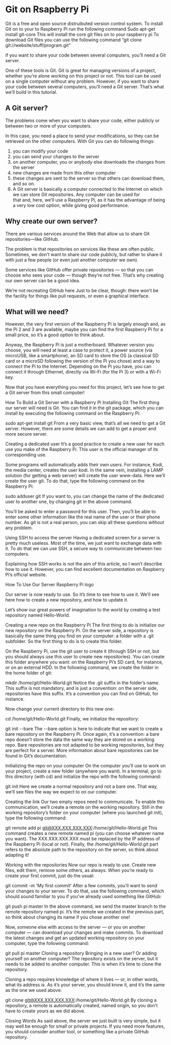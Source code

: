 # Git on Rsapberry Pi

Git is a free and open source distruibuted version control system.
To install Git on to your to Raspberry Pi run the following command
Sudo apt-get install git-core
This will install the core git files on to your raspberry pi
To download Git files you can use the following command
“git clone git://website/stuff/program.git”

if you want to share your code between several computers, you’ll need a Git server.



One of these tools is Git. Git is great for managing versions of a project, whether you’re alone working on this project or not. 
This tool can be used on a single computer without any problem. However, if you want to share your code between several computers,
you’ll need a Git server. That’s what we’ll build in this tutorial.

## A Git server?

The problems come when you want to share your code, either publicly or between two or more of your computers.  

In this case, you need a place to send your modifications, so they can be retrieved on the other computers. With Git you can do following 
things:  

1. you can modify your code
2. you can send your changes to the server
3. on another computer, you or anybody else downloads the changes from the server
4. new changes are made from this other computer
5. these changes are sent to the server so that others can download them, and so on.
6. A Git server is basically a computer connected to the Internet on which we can store Git repositories. Any computer can be used for   
that and, here, we’ll use a Raspberry Pi, as it has the advantage of being a very low cost option, while giving good performance.

## Why create our own server?

There are various services around the Web that allow us to share Git repositories—like GitHub.  

The problem is that repositories on services like these are often public. Sometimes, we don’t want to share our code publicly, but 
rather to share it with just a few people (or even just another computer we own).  

Some services like GitHub offer private repositories — so that you can choose who sees your code — though they’re not free. That’s why 
creating our own server can be a good idea.  

We’re not recreating GitHub here
Just to be clear, though: there won’t be the facility for things like pull requests, or even a graphical interface.  

## What will we need?

However, the very first version of the Raspberry Pi is largely enough and, as the Pi 2 and 3 are available, maybe you can find the first
Raspberry Pi for a small price, so it’s a good option to think about.

Anyway, the Raspberry Pi is just a motherboard. Whatever version you choose, you will need at least a case to protect it, a power source
(via microUSB, like a smartphone), an SD card to store the OS (a classical SD card or a microSD following the version of the Pi you 
chose) and a way to connect the Pi to the Internet. Depending on the Pi you have, you can connect it through Ethernet, directly via 
Wi-Fi (for the Pi 3) or with a Wi-Fi key.

Now that you have everything you need for this project, let’s see how to get a Git server from this small computer!

How To Build a Git Server with a Raspberry Pi
Installing Git
The first thing our server will need is Git. You can find it in the git package, which you can install by executing the following 
command on the Raspberry Pi:

sudo apt-get install git
From a very basic view, that’s all we need to get a Git server. However, there are some details we can add to get a proper and more 
secure server.

Creating a dedicated user
It’s a good practice to create a new user for each use you make of the Raspberry Pi. This user is the official manager of its 
corresponding use.

Some programs will automatically adds their own users. For instance, Kodi, the media center, creates the user kodi. In the same vein,
installing a LAMP solution (for getting a web server) will create the user www-data. Here we’ll create the user git. To do that, type
the following command on the Raspberry Pi:

sudo adduser git
If you want to, you can change the name of the dedicated user to another one, by changing git in the above command.

You’ll be asked to enter a password for this user. Then, you’ll be able to enter some other information like the real name of the user 
or their phone number. As git is not a real person, you can skip all these questions without any problem.

Using SSH to access the server
Having a dedicated screen for a server is pretty much useless. Most of the time, we just want to exchange data with it. To do that we 
can use SSH, a secure way to communicate between two computers.

Explaining how SSH works is not the aim of this article, so I won’t describe how to use it. However, you can find excellent documentation
on Raspberry Pi’s official website.

How To Use Our Server
Raspberry Pi logo

Our server is now ready to use. So it’s time to see how to use it. We’ll see here how to create a new repository, and how to update it.


Let’s show our great powers of imagination to the world by creating a test repository named Hello-World.

Creating a new repo on the Raspberry Pi
The first thing to do is initialize our new repository on the Raspberry Pi. On the server side, a repository is basically the same 
thing you find on your computer: a folder with a .git subfolder. So the first thing to do is to create this folder.

On the Raspberry Pi, use the git user to create it (through SSH or not, but you should always use this user to create new repositories).
You can create this folder anywhere you want: on the Raspberry Pi’s SD card, for instance, or on an external HDD. In the following 
command, we create the folder in the home folder of git:

mkdir /home/git/Hello-World.git
Notice the .git suffix in the folder’s name. This suffix is not mandatory, and is just a convention: on the server side, repositories 
have this suffix. It’s a convention you can find on GitHub, for instance.

Now change your current directory to this new one:

cd /home/git/Hello-World.git
Finally, we initialize the repository:

git init --bare
The --bare option is here to indicate that we want to create a bare repository on the Raspberry Pi. Once again, it’s a convention: 
a bare repo doesn’t store the data the same way they are stored on a working repo. Bare repositories are not adapted to be working 
repositories, but they are perfect for a server. More information about bare repositories can be found in Git’s documentation.

Initializing the repo on your computer
On the computer you’ll use to work on your project, create a new folder (anywhere you want). In a terminal, go to this directory 
(with cd) and initialize the repo with the following command:

git init
Here we create a normal repository and not a bare one. That way, we’ll see files the way we expect to on our computer.

Creating the link
Our two empty repos need to communicate. To enable this communication, we’ll create a remote on the working repository. Still in the 
working repository’s folder on your computer (where you launched git init), type the following command:

git remote add pi git@XXX.XXX.XXX.XXX:/home/git/Hello-World.git
This command creates a new remote named pi (you can choose whatever name you want). The XXX.XXX.XXX.XXX must be replaced by the IP 
address of the Raspberry Pi (local or not). Finally, the /home/git/Hello-World.git part refers to the absolute path to the repository on
the server, so think about adapting it!

Working with the repositories
Now our repo is ready to use. Create new files, edit them, remove some others, as always. When you’re ready to create your first commit,
just do the usual:

git commit -m 'My first commit'
After a few commits, you’ll want to send your changes to your server. To do that, use the following command, which should sound familiar
to you if you’ve already used something like GitHub:

git push pi master
In the above command, we send the master branch to the remote repository named pi. It’s the remote we created in the previous part, 
so think about changing its name if you chose another one!

Now, someone else with access to the server — or you on another computer — can download your changes and make commits. To download the 
latest changes and get an updated working repository on your computer, type the following command:

git pull pi master
Cloning a repository
Bringing in a new user? Or adding yourself on another computer? The repository exists on the server, but it needs to be added to another 
computer. This is when it’s time to clone the repository.

Cloning a repo requires knowledge of where it lives — or, in other words, what its address is. As it’s your server, you should know it,
and it’s the same as the one we used above:

git clone git@XXX.XXX.XXX.XXX:/home/git/Hello-World.git
By cloning a repository, a remote is automatically created, named origin, so you don’t have to create yours as we did above.

Closing Words
As said above, the server we just built is very simple, but it may well be enough for small or private projects. If you need more 
features, you should consider another tool, or something like a private GitHub repository.

